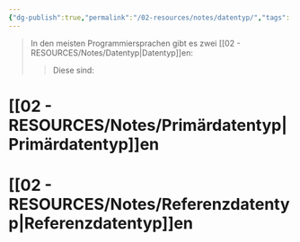 ```yaml
---
{"dg-publish":true,"permalink":"/02-resources/notes/datentyp/","tags":["code"],"noteIcon":"","updated":"2025-07-12T13:31:41.000+02:00"}
---
```


>In den meisten Programmiersprachen gibt es zwei [[02 - RESOURCES/Notes/Datentyp\|Datentyp]]en:
>>Diese sind:

# [[02 - RESOURCES/Notes/Primärdatentyp\|Primärdatentyp]]en
# [[02 - RESOURCES/Notes/Referenzdatentyp\|Referenzdatentyp]]en
